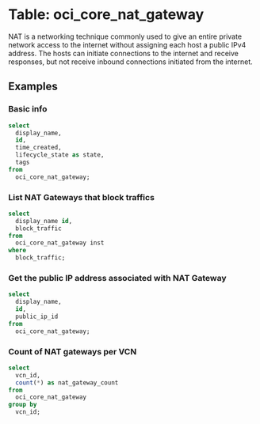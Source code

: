 # Table: oci_core_nat_gateway

NAT is a networking technique commonly used to give an entire private network access to the internet without assigning each host a public IPv4 address. The hosts can initiate connections to the internet and receive responses, but not receive inbound connections initiated from the internet.

## Examples

### Basic info

```sql
select
  display_name,
  id,
  time_created,
  lifecycle_state as state,
  tags
from
  oci_core_nat_gateway;
```


### List NAT Gateways that block traffics

```sql
select
  display_name id,
  block_traffic
from
  oci_core_nat_gateway inst
where
  block_traffic;
```


### Get the public IP address associated with NAT Gateway

```sql
select
  display_name,
  id,
  public_ip_id
from
  oci_core_nat_gateway;
```


### Count of NAT gateways per VCN

```sql
select
  vcn_id,
  count(*) as nat_gateway_count
from
  oci_core_nat_gateway
group by
  vcn_id;
```
